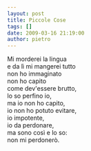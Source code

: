 ```yaml
---
layout: post
title: Piccole Cose
tags: []
date: 2009-03-16 21:19:00
author: pietro
---
```

Mi morderei la lingua<br/>e da lì mi mangerei tutto<br/>non ho immaginato<br/>non ho capito<br/>come dev'essere brutto,<br/>lo so perfino io,<br/>ma io non ho capito,<br/>io non ho potuto evitare,<br/>io impotente,<br/>io da perdonare,<br/>ma sono così e lo so:<br/>non mi perdonerò.
